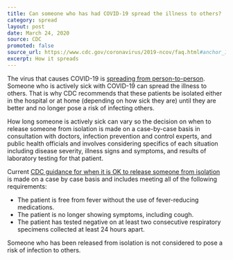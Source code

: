 ```yaml
---
title: Can someone who has had COVID-19 spread the illness to others?
category: spread
layout: post
date: March 24, 2020
source: CDC
promoted: false
source_url: https://www.cdc.gov/coronavirus/2019-ncov/faq.html#anchor_1584386553767
excerpt: How it spreads
---
```


The virus that causes COVID-19 is [spreading from person-to-person](https://www.cdc.gov/coronavirus/2019-ncov/prepare/transmission.html). Someone who is actively sick with COVID-19 can spread the illness to others. That is why CDC recommends that these patients be isolated either in the hospital or at home (depending on how sick they are) until they are better and no longer pose a risk of infecting others.

How long someone is actively sick can vary so the decision on when to release someone from isolation is made on a case-by-case basis in consultation with doctors, infection prevention and control experts, and public health officials and involves considering specifics of each situation including disease severity, illness signs and symptoms, and results of laboratory testing for that patient.

Current [CDC guidance for when it is OK to release someone from isolation](https://www.cdc.gov/coronavirus/2019-ncov/hcp/disposition-hospitalized-patients.html) is made on a case by case basis and includes meeting all of the following requirements:

* The patient is free from fever without the use of fever-reducing medications.
* The patient is no longer showing symptoms, including cough.
* The patient has tested negative on at least two consecutive respiratory specimens collected at least 24 hours apart.

Someone who has been released from isolation is not considered to pose a risk of infection to others.
